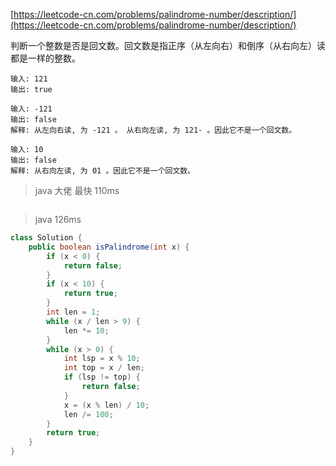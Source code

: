 [https://leetcode-cn.com/problems/palindrome-number/description/](https://leetcode-cn.com/problems/palindrome-number/description/)

判断一个整数是否是回文数。回文数是指正序（从左向右）和倒序（从右向左）读都是一样的整数。

    输入: 121
    输出: true

    输入: -121
    输出: false
    解释: 从左向右读, 为 -121 。 从右向左读, 为 121- 。因此它不是一个回文数。

    输入: 10
    输出: false
    解释: 从右向左读, 为 01 。因此它不是一个回文数。


>java 大佬 最快 110ms

```java

```

>java 126ms

```java
class Solution {
    public boolean isPalindrome(int x) {
        if (x < 0) {
            return false;
        }
        if (x < 10) {
            return true;
        }
        int len = 1;
        while (x / len > 9) {
            len *= 10;
        }
        while (x > 0) {
            int lsp = x % 10;
            int top = x / len;
            if (lsp != top) {
                return false;
            }
            x = (x % len) / 10;
            len /= 100;
        }
        return true;
    }
}
```